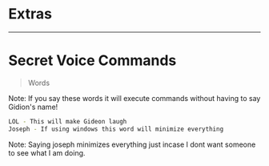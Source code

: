 # Extras

---

# Secret Voice Commands

> Words

Note: If you say these words it will execute commands without having to say Gidion's name!

```sh
LOL - This will make Gideon laugh
Joseph - If using windows this word will minimize everything
```
Note: Saying joseph minimizes everything just incase I dont want someone to see what I am doing.
